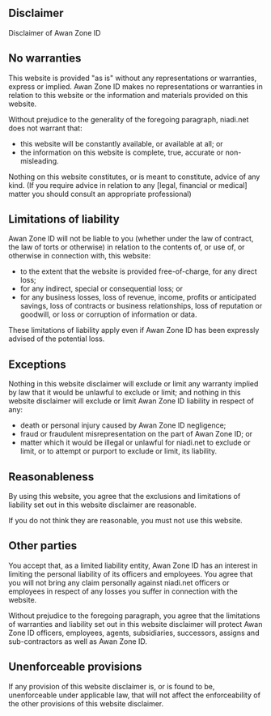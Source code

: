 ## Disclaimer
Disclaimer of Awan Zone ID

## No warranties
This website is provided "as is" without any representations or warranties, express or implied. Awan Zone ID makes no representations or warranties in relation to this website or the information and materials provided on this website.

Without prejudice to the generality of the foregoing paragraph, niadi.net does not warrant that:
- this website will be constantly available, or available at all; or
- the information on this website is complete, true, accurate or non-misleading.

Nothing on this website constitutes, or is meant to constitute, advice of any kind. (If you require advice in relation to any [legal, financial or medical] matter you should consult an appropriate professional)

## Limitations of liability
Awan Zone ID will not be liable to you (whether under the law of contract, the law of torts or otherwise) in relation to the contents of, or use of, or otherwise in connection with, this website:
- to the extent that the website is provided free-of-charge, for any direct loss;
- for any indirect, special or consequential loss; or
- for any business losses, loss of revenue, income, profits or anticipated savings, loss of contracts or business relationships, loss of reputation or goodwill, or loss or corruption of information or data.

These limitations of liability apply even if Awan Zone ID has been expressly advised of the potential loss.

## Exceptions
Nothing in this website disclaimer will exclude or limit any warranty implied by law that it would be unlawful to exclude or limit; and nothing in this website disclaimer will exclude or limit Awan Zone ID liability in respect of any:
- death or personal injury caused by Awan Zone ID negligence;
- fraud or fraudulent misrepresentation on the part of Awan Zone ID; or
- matter which it would be illegal or unlawful for niadi.net to exclude or limit, or to attempt or purport to exclude or limit, its liability.

## Reasonableness
By using this website, you agree that the exclusions and limitations of liability set out in this website disclaimer are reasonable.

If you do not think they are reasonable, you must not use this website.

## Other parties
You accept that, as a limited liability entity, Awan Zone ID has an interest in limiting the personal liability of its officers and employees. You agree that you will not bring any claim personally against niadi.net officers or employees in respect of any losses you suffer in connection with the website.

Without prejudice to the foregoing paragraph, you agree that the limitations of warranties and liability set out in this website disclaimer will protect Awan Zone ID officers, employees, agents, subsidiaries, successors, assigns and sub-contractors as well as Awan Zone ID.

## Unenforceable provisions
If any provision of this website disclaimer is, or is found to be, unenforceable under applicable law, that will not affect the enforceability of the other provisions of this website disclaimer.

